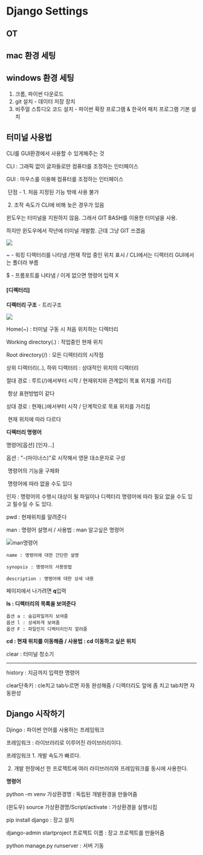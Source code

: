 # Django Settings

## OT

## mac 환경 세팅

## windows 환경 세팅

1. 크롬, 파이썬 다운로드
2. git 설치 - 데이터 저장 장치
3. 비주얼 스튜디오 코드 설치 - 파이썬 확장 프로그램 & 한국어 패치 프로그램 기본 설치



## 터미널 사용법

CLI를 GUI환경에서 사용할 수 있게해주는 것

CLI : 그래픽 없이 글자들로만 컴퓨터를 조정하는 인터페이스

GUI : 마우스를 이용해 컴퓨터를 조정하는 인터페이스

​	단점 - 1. 처음 지정된 기능 밖에 사용 불가

​			   2. 조작 속도가 CLI에 비해 늦은 경우가 있음



윈도우는 터미널을 지원하지 않음. 그래서 GIT BASH를 이용한 터미널을 사용.

하지만 윈도우에서 작년에 터미널 개발함. 근데 그냥 GIT 쓰겠음

![](https://user-images.githubusercontent.com/81921035/120190400-838c0d80-c253-11eb-98d1-01900bc5f951.png)

~ - 워킹 디렉터리를 나타냄 /현재 작업 중인 위치 표시 / CLI에서는 디렉터리 GUI에서는 폴더라 부름

$ - 프롬포트를 나타냄 / 이게 없으면 명령어 입력 X 



#### [디렉터리]

**디렉터리 구조** - 트리구조

![](https://user-images.githubusercontent.com/81921035/120190083-15474b00-c253-11eb-9315-8a48846b842a.png)

Home(~) : 터미널 구동 시 처음 위치하는 디렉터리

Working directory(.) : 작업중인 현재 위치

Root directory(/) : 모든 디렉터리의 시작점

상위 디렉터리(..), 하위 디렉터리 : 상대적인 위치의 디렉터리

절대 경로 : 루트(/)에서부터 시작 / 현재위치와 관계없이 목표 위치를 가리킴

​					항상 표현방법이 같다

상대 경로 : 현재(.)에서부터 시작 / 단계적으로 목표 위치를 가리킴

​					현재 위치에 따라 다르다





**디렉터리 명령어**

명령어[옵션] [인자...]

옵션 :  "-(마이너스)"로 시작해서 영문 대소문자로 구성

​			명령어의 기능을 구체화

​			명령어에 따라 없을 수도 있다

인자 : 명령어의 수행시 대상이 될 파일이나 디렉터리 명령어에 따라 필요 없을 수도 있고 필수일 수		   도 있다.



pwd : 현재위치를 알려준다

man : 명령어 설명서 / 사용법 : man 알고싶은 명령어

![man명령어](https://user-images.githubusercontent.com/81921035/120190079-12e4f100-c253-11eb-9463-f1e5e6bcbeb1.png)

```
name : 명령어에 대한 간단한 설명

synopsis : 명령어의 사용방법

description : 명령어에 대한 상세 내용
```

페이지에서 나가려면 **q**입력



**ls : 디렉터리의 목록을 보여준다**

```
옵션 a : 숨김파일까지 보여줌
옵션 l : 상세하게 보여줌
옵션 F : 파일인지 디렉터리인지 알려줌
```

**cd : 현재 위치를 이동해줌 / 사용법 : cd 이동하고 싶은 위치**

clear : 터미널 청소기

--------------------------------------

history : 지금까지 입력한 명령어

clear단축키 : cle치고 tab누르면 자동 완성해줌 / 디렉터리도 앞에 좀 치고 tab치면 자동완성



## Django 시작하기

Djingo : 파이썬 언어를 사용하는 프레임워크

프레임워크 : 라이브러리로 이루어진 라이브러리이다.

프레임워크 1. 개발 속도가 빠르다.

​					 2. 개발 현장에선 한 프로젝트에 여러 라이브러리와 프레임워크를 동시에 사용한다.



**명령어**

python -m venv 가상환경명 : 독립된 개발환경을 만들어줌

(윈도우) source 가상환경명/Script/activate : 가상환경을 실행시킴

pip install django : 장고 설치

django-admin startproject 프로젝트 이름 : 장고 프로젝트를 만들어줌

python manage.py runserver : 서버 기동